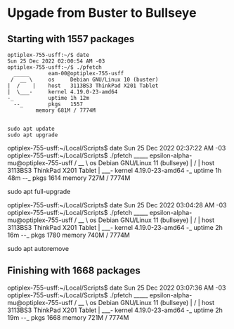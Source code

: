# Upgade from Buster to Bullseye

## Starting with 1557 packages

    optiplex-755-usff:~/$ date
    Sun 25 Dec 2022 02:00:54 AM -03
    optiplex-755-usff:~/$ ./pfetch 
      _____      eam-00@optiplex-755-usff
     /  __ \     os     Debian GNU/Linux 10 (buster)
    |  /    |    host   3113BS3 ThinkPad X201 Tablet
    |  \___-     kernel 4.19.0-23-amd64
    -_           uptime 1h 12m
      --_        pkgs   1557
             memory 681M / 7774M


    sudo apt update
    sudo apt upgrade 

optiplex-755-usff:~/Local/Scripts$ date
Sun 25 Dec 2022 02:37:22 AM -03
optiplex-755-usff:~/Local/Scripts$ ./pfetch 
  _____      epsilon-alpha-mu@optiplex-755-usff
 /  __ \     os     Debian GNU/Linux 11 (bullseye)
|  /    |    host   3113BS3 ThinkPad X201 Tablet
|  \___-     kernel 4.19.0-23-amd64
-_           uptime 1h 48m
  --_        pkgs   1614
             memory 727M / 7774M

sudo apt full-upgrade

optiplex-755-usff:~/Local/Scripts$ date
Sun 25 Dec 2022 03:04:28 AM -03
optiplex-755-usff:~/Local/Scripts$ ./pfetch 
  _____      epsilon-alpha-mu@optiplex-755-usff
 /  __ \     os     Debian GNU/Linux 11 (bullseye)
|  /    |    host   3113BS3 ThinkPad X201 Tablet
|  \___-     kernel 4.19.0-23-amd64
-_           uptime 2h 16m
  --_        pkgs   1780
             memory 740M / 7774M

sudo apt autoremove

## Finishing with 1668 packages

optiplex-755-usff:~/Local/Scripts$ date
Sun 25 Dec 2022 03:07:36 AM -03
optiplex-755-usff:~/Local/Scripts$ ./pfetch 
  _____      epsilon-alpha-mu@optiplex-755-usff
 /  __ \     os     Debian GNU/Linux 11 (bullseye)
|  /    |    host   3113BS3 ThinkPad X201 Tablet
|  \___-     kernel 4.19.0-23-amd64
-_           uptime 2h 19m
  --_        pkgs   1668
             memory 721M / 7774M

